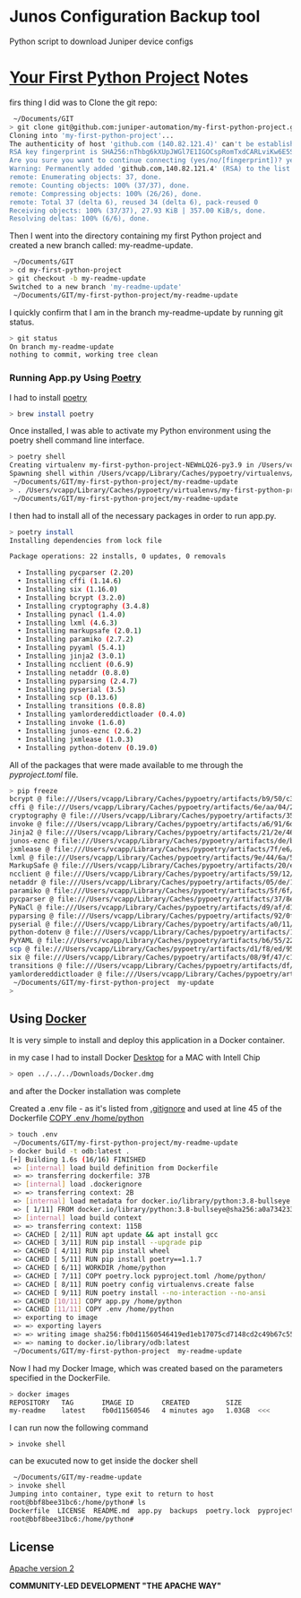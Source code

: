 # Junos Configuration Backup tool
Python script to download Juniper device configs


# [Your First Python Project](https://www.youtube.com/watch?v=GHujl7c_-hg&t=7481s) Notes

firs thing I did was to Clone the git repo:

```sh
 ~/Documents/GIT
> git clone git@github.com:juniper-automation/my-first-python-project.git
Cloning into 'my-first-python-project'...
The authenticity of host 'github.com (140.82.121.4)' can't be established.
RSA key fingerprint is SHA256:nThbg6kXUpJWGl7E1IGOCspRomTxdCARLviKw6E5SY8.
Are you sure you want to continue connecting (yes/no/[fingerprint])? yes
Warning: Permanently added 'github.com,140.82.121.4' (RSA) to the list of known hosts.
remote: Enumerating objects: 37, done.
remote: Counting objects: 100% (37/37), done.
remote: Compressing objects: 100% (26/26), done.
remote: Total 37 (delta 6), reused 34 (delta 6), pack-reused 0
Receiving objects: 100% (37/37), 27.93 KiB | 357.00 KiB/s, done.
Resolving deltas: 100% (6/6), done.
```

Then I went into the directory containing my first Python project and created a new branch called: my-readme-update.

```sh
 ~/Documents/GIT
> cd my-first-python-project
> git checkout -b my-readme-update
Switched to a new branch 'my-readme-update'
 ~/Documents/GIT/my-first-python-project/my-readme-update
```

I quickly confirm that I am in the branch my-readme-update by running git status.

 ```sh
 > git status
On branch my-readme-update
nothing to commit, working tree clean
 ```

### Running App.py Using [Poetry](https://youtu.be/GHujl7c_-hg?t=3616)

I had to install [poetry](https://formulae.brew.sh/formula/poetry) 

```sh
> brew install poetry
```

Once installed, I was able to activate my Python environment using the poetry shell command line interface.

```sh
> poetry shell
Creating virtualenv my-first-python-project-NEWmLQ26-py3.9 in /Users/vcapp/Library/Caches/pypoetry/virtualenvs
Spawning shell within /Users/vcapp/Library/Caches/pypoetry/virtualenvs/my-first-python-project-NEWmLQ26-py3.9
 ~/Documents/GIT/my-first-python-project/my-readme-update
> . /Users/vcapp/Library/Caches/pypoetry/virtualenvs/my-first-python-project-NEWmLQ26-py3.9/bin/activate
 ~/Documents/GIT/my-first-python-project/my-readme-update
```

I then had to install all of the necessary packages in order to run app.py.

```sh
> poetry install
Installing dependencies from lock file

Package operations: 22 installs, 0 updates, 0 removals

  • Installing pycparser (2.20)
  • Installing cffi (1.14.6)
  • Installing six (1.16.0)
  • Installing bcrypt (3.2.0)
  • Installing cryptography (3.4.8)
  • Installing pynacl (1.4.0)
  • Installing lxml (4.6.3)
  • Installing markupsafe (2.0.1)
  • Installing paramiko (2.7.2)
  • Installing pyyaml (5.4.1)
  • Installing jinja2 (3.0.1)
  • Installing ncclient (0.6.9)
  • Installing netaddr (0.8.0)
  • Installing pyparsing (2.4.7)
  • Installing pyserial (3.5)
  • Installing scp (0.13.6)
  • Installing transitions (0.8.8)
  • Installing yamlordereddictloader (0.4.0)
  • Installing invoke (1.6.0)
  • Installing junos-eznc (2.6.2)
  • Installing jxmlease (1.0.3)
  • Installing python-dotenv (0.19.0)
 ```
 
All of the packages that were made available to me through the *pyproject.toml* file.

```sh
> pip freeze
bcrypt @ file:///Users/vcapp/Library/Caches/pypoetry/artifacts/b9/50/c3/ba3a3f3f202cf25e6e110c6033ca25a523a99a0a7bb2ba160264b448dc/bcrypt-3.2.0-cp36-abi3-macosx_10_9_x86_64.whl
cffi @ file:///Users/vcapp/Library/Caches/pypoetry/artifacts/6e/aa/04/2c3c9401654c8f5580dc8965817a99e8ad464a0987e17149061aadfcbf/cffi-1.14.6-cp39-cp39-macosx_10_9_x86_64.whl
cryptography @ file:///Users/vcapp/Library/Caches/pypoetry/artifacts/35/e0/47/c723b9e84367d9f1138b4fc64ec1a962486221437e37c4e8f99d11827f/cryptography-3.4.8-cp36-abi3-macosx_10_10_x86_64.whl
invoke @ file:///Users/vcapp/Library/Caches/pypoetry/artifacts/a6/91/6d/414821bde1ca707eed52db2a86744992bfa9208d0e6887ee7054139e58/invoke-1.6.0-py3-none-any.whl
Jinja2 @ file:///Users/vcapp/Library/Caches/pypoetry/artifacts/21/2e/46/0a76ea6f6a15e594c9828a85a781f1cee8ed5a1b77e361305645f9e1f4/Jinja2-3.0.1-py3-none-any.whl
junos-eznc @ file:///Users/vcapp/Library/Caches/pypoetry/artifacts/de/b5/8a/9e945ef1b63ed7c158b3b71d1dd45b600702f4e13ae08adaacb07b823f/junos_eznc-2.6.2-py2.py3-none-any.whl
jxmlease @ file:///Users/vcapp/Library/Caches/pypoetry/artifacts/7f/e6/cc/6d218c916ff69736fb7256e9336365c1d1c8ec2a1a4493aee71ccc35f6/jxmlease-1.0.3-py2.py3-none-any.whl
lxml @ file:///Users/vcapp/Library/Caches/pypoetry/artifacts/9e/44/6a/570737853888f173f84e160c5772c792bfd10ea0385a76c138c94b23fc/lxml-4.6.3-cp39-cp39-macosx_10_9_x86_64.whl
MarkupSafe @ file:///Users/vcapp/Library/Caches/pypoetry/artifacts/20/e4/29/5b1a93d4ee8437f01551437cffbb57ba6744c59796443ca99051473f75/MarkupSafe-2.0.1-cp39-cp39-macosx_10_9_x86_64.whl
ncclient @ file:///Users/vcapp/Library/Caches/pypoetry/artifacts/59/12/2f/9d6f536d69629c6706c048f0f474a9a76d50fb09d8e11eca25295b282f/ncclient-0.6.9.tar.gz
netaddr @ file:///Users/vcapp/Library/Caches/pypoetry/artifacts/05/de/10/21e693714d9b24a8d2b2e379b32fc460b450aff988eb114ec5d136dd76/netaddr-0.8.0-py2.py3-none-any.whl
paramiko @ file:///Users/vcapp/Library/Caches/pypoetry/artifacts/5f/6f/fa/6b3207af2c67ec43df657e2b1cdd7906be6450c4641c6fe7111f969a4e/paramiko-2.7.2-py2.py3-none-any.whl
pycparser @ file:///Users/vcapp/Library/Caches/pypoetry/artifacts/37/8e/5a/0ea4f84bc7f11e0e3468110efa2c7783241ea7eaa63a92a751de06f78f/pycparser-2.20-py2.py3-none-any.whl
PyNaCl @ file:///Users/vcapp/Library/Caches/pypoetry/artifacts/d9/af/d1/b0248137a07479e9d1e015704e1ee90dd21592357471dbe32490bee215/PyNaCl-1.4.0-cp35-abi3-macosx_10_10_x86_64.whl
pyparsing @ file:///Users/vcapp/Library/Caches/pypoetry/artifacts/92/0f/cf/effdcd5d76a6186df0969f85b3b030284ff8058936d5016540b5258ea3/pyparsing-2.4.7-py2.py3-none-any.whl
pyserial @ file:///Users/vcapp/Library/Caches/pypoetry/artifacts/a0/11/2a/913bbadee2c313e2b89f80b67f6cfa97e43585bb6f39503aa9453e7053/pyserial-3.5-py2.py3-none-any.whl
python-dotenv @ file:///Users/vcapp/Library/Caches/pypoetry/artifacts/18/b8/a3/8951d0982e502880707d9b287028b0ea076da56ff6171ec458a5fb2aef/python_dotenv-0.19.0-py2.py3-none-any.whl
PyYAML @ file:///Users/vcapp/Library/Caches/pypoetry/artifacts/b6/55/22/537845ea953a4d8d5006f11bdd1b03824425d7f809d5a7ae8efbbeab95/PyYAML-5.4.1-cp39-cp39-macosx_10_9_x86_64.whl
scp @ file:///Users/vcapp/Library/Caches/pypoetry/artifacts/d1/f8/ed/9531c34f31f4d13e8f232ae2374e114c2c069e4787918e84c831686173/scp-0.13.6-py2.py3-none-any.whl
six @ file:///Users/vcapp/Library/Caches/pypoetry/artifacts/08/9f/47/c16ae03035fc69eaf100ea39657a49baaeef714e25a52575710c34cd48/six-1.16.0-py2.py3-none-any.whl
transitions @ file:///Users/vcapp/Library/Caches/pypoetry/artifacts/df/a7/79/b205ee34605b218b697cec99cc3536936c10ac6293f0572c979c24d35d/transitions-0.8.8-py2.py3-none-any.whl
yamlordereddictloader @ file:///Users/vcapp/Library/Caches/pypoetry/artifacts/4e/60/d1/7639f2599833a23a82296958087c6e590fe6b874532720c74534625b76/yamlordereddictloader-0.4.0.tar.gz
 ~/Documents/GIT/my-first-python-project  my-update                                                                                        my-first-python-project-NEWmLQ26-py3.9 py
>
```

## Using [Docker](https://youtu.be/GHujl7c_-hg?t=4892)

It is very simple to install and deploy this application in a Docker container.

in my case I had to install Docker [Desktop](https://docs.docker.com/desktop/mac/install/)  for a MAC with Intell Chip 
```sh
> open ../../../Downloads/Docker.dmg
```
and after the Docker installation was complete

Created a .env file - as it's listed from [.gitignore](https://github.com/juniper-automation/my-first-python-project/blob/main/.gitignore#L1)
and used at line 45 of the Dockerfile  [COPY .env /home/python](https://github.com/juniper-automation/my-first-python-project/blob/main/Dockerfile#L45)


```sh
> touch .env
 ~/Documents/GIT/my-first-python-project/my-readme-update
> docker build -t odb:latest .
[+] Building 1.6s (16/16) FINISHED
 => [internal] load build definition from Dockerfile                                                                                                                             0.0s
 => => transferring dockerfile: 37B                                                                                                                                              0.0s
 => [internal] load .dockerignore                                                                                                                                                0.0s
 => => transferring context: 2B                                                                                                                                                  0.0s
 => [internal] load metadata for docker.io/library/python:3.8-bullseye                                                                                                           1.4s
 => [ 1/11] FROM docker.io/library/python:3.8-bullseye@sha256:a0a734233420b17d9ab37125afc9d8217b75db153d55854ac6683e639f00a8e8                                                   0.0s
 => [internal] load build context                                                                                                                                                0.0s
 => => transferring context: 115B                                                                                                                                                0.0s
 => CACHED [ 2/11] RUN apt update && apt install gcc                                                                                                                             0.0s
 => CACHED [ 3/11] RUN pip install --upgrade pip                                                                                                                                 0.0s
 => CACHED [ 4/11] RUN pip install wheel                                                                                                                                         0.0s
 => CACHED [ 5/11] RUN pip install poetry==1.1.7                                                                                                                                 0.0s
 => CACHED [ 6/11] WORKDIR /home/python                                                                                                                                          0.0s
 => CACHED [ 7/11] COPY poetry.lock pyproject.toml /home/python/                                                                                                                 0.0s
 => CACHED [ 8/11] RUN poetry config virtualenvs.create false                                                                                                                    0.0s
 => CACHED [ 9/11] RUN poetry install --no-interaction --no-ansi                                                                                                                 0.0s
 => CACHED [10/11] COPY app.py /home/python                                                                                                                                      0.0s
 => CACHED [11/11] COPY .env /home/python                                                                                                                                        0.0s
 => exporting to image                                                                                                                                                           0.0s
 => => exporting layers                                                                                                                                                          0.0s
 => => writing image sha256:fb0d11560546419ed1eb17075cd7148cd2c49b67c556c115f57bfa0f27f43684                                                                                     0.0s
 => => naming to docker.io/library/odb:latest                                                                                                                                    0.0s
 ~/Documents/GIT/my-first-python-project  my-readme-update
```

Now I had my Docker Image, which was created based on the parameters specified in the DockerFile.

```sh
> docker images
REPOSITORY   TAG       IMAGE ID       CREATED         SIZE
my-readme    latest    fb0d11560546   4 minutes ago   1.03GB  <<<
```
I can run now the following command

``` > invoke shell ```

can be exucuted now to get inside the docker shell

```sh
 ~/Documents/GIT/my-readme-update
> invoke shell
Jumping into container, type exit to return to host
root@bbf8bee31bc6:/home/python# ls
Dockerfile  LICENSE  README.md	app.py	backups  poetry.lock  pyproject.toml  tasks.py
root@bbf8bee31bc6:/home/python#

```


## License

[Apache version 2](https://www.apache.org/licenses/LICENSE-2.0.txt)

**COMMUNITY-LED DEVELOPMENT "THE APACHE WAY"**

